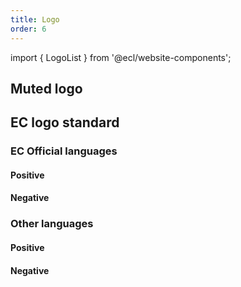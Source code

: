 ```yaml
---
title: Logo
order: 6
---
```


import { LogoList } from '@ecl/website-components';

## Muted logo

<LogoList system="ec" set="muted" language="muted" />

## EC logo standard

### EC Official languages

#### Positive

<LogoList system="ec" set="standard" color="positive" language="official" />

#### Negative

<LogoList system="ec" set="standard" color="negative" language="official" />

### Other languages

#### Positive

<LogoList system="ec" set="standard" color="positive" language="other" />

#### Negative

<LogoList system="ec" set="standard" color="negative" language="other" />
